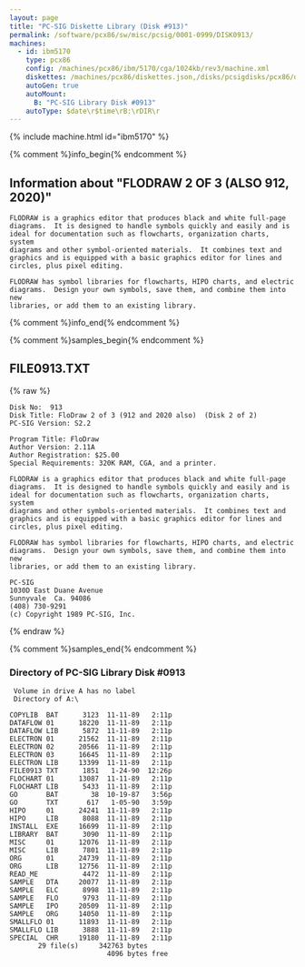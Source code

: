 ```yaml
---
layout: page
title: "PC-SIG Diskette Library (Disk #913)"
permalink: /software/pcx86/sw/misc/pcsig/0001-0999/DISK0913/
machines:
  - id: ibm5170
    type: pcx86
    config: /machines/pcx86/ibm/5170/cga/1024kb/rev3/machine.xml
    diskettes: /machines/pcx86/diskettes.json,/disks/pcsigdisks/pcx86/diskettes.json
    autoGen: true
    autoMount:
      B: "PC-SIG Library Disk #0913"
    autoType: $date\r$time\rB:\rDIR\r
---
```


{% include machine.html id="ibm5170" %}

{% comment %}info_begin{% endcomment %}

## Information about "FLODRAW 2 OF 3 (ALSO 912, 2020)"

    FLODRAW is a graphics editor that produces black and white full-page
    diagrams.  It is designed to handle symbols quickly and easily and is
    ideal for documentation such as flowcharts, organization charts, system
    diagrams and other symbol-oriented materials.  It combines text and
    graphics and is equipped with a basic graphics editor for lines and
    circles, plus pixel editing.
    
    FLODRAW has symbol libraries for flowcharts, HIPO charts, and electric
    diagrams.  Design your own symbols, save them, and combine them into new
    libraries, or add them to an existing library.
{% comment %}info_end{% endcomment %}

{% comment %}samples_begin{% endcomment %}

## FILE0913.TXT

{% raw %}
```
Disk No:  913                                                           
Disk Title: FloDraw 2 of 3 (912 and 2020 also)  (Disk 2 of 2)           
PC-SIG Version: S2.2                                                    
                                                                        
Program Title: FloDraw                                                  
Author Version: 2.11A                                                   
Author Registration: $25.00                                             
Special Requirements: 320K RAM, CGA, and a printer.                     
                                                                        
FLODRAW is a graphics editor that produces black and white full-page    
diagrams.  It is designed to handle symbols quickly and easily and is   
ideal for documentation such as flowcharts, organization charts, system 
diagrams and other symbols-oriented materials.  It combines text and    
graphics and is equipped with a basic graphics editor for lines and     
circles, plus pixel editing.                                            
                                                                        
FLODRAW has symbol libraries for flowcharts, HIPO charts, and electric  
diagrams.  Design your own symbols, save them, and combine them into new
libraries, or add them to an existing library.                          
                                                                        
PC-SIG                                                                  
1030D East Duane Avenue                                                 
Sunnyvale  Ca. 94086                                                    
(408) 730-9291                                                          
(c) Copyright 1989 PC-SIG, Inc.                                         
```
{% endraw %}

{% comment %}samples_end{% endcomment %}

### Directory of PC-SIG Library Disk #0913

     Volume in drive A has no label
     Directory of A:\

    COPYLIB  BAT      3123  11-11-89   2:11p
    DATAFLOW 01      18220  11-11-89   2:11p
    DATAFLOW LIB      5872  11-11-89   2:11p
    ELECTRON 01      21562  11-11-89   2:11p
    ELECTRON 02      20566  11-11-89   2:11p
    ELECTRON 03      16645  11-11-89   2:11p
    ELECTRON LIB     13399  11-11-89   2:11p
    FILE0913 TXT      1851   1-24-90  12:26p
    FLOCHART 01      13087  11-11-89   2:11p
    FLOCHART LIB      5433  11-11-89   2:11p
    GO       BAT        38  10-19-87   3:56p
    GO       TXT       617   1-05-90   3:59p
    HIPO     01      24241  11-11-89   2:11p
    HIPO     LIB      8088  11-11-89   2:11p
    INSTALL  EXE     16699  11-11-89   2:11p
    LIBRARY  BAT      3090  11-11-89   2:11p
    MISC     01      12076  11-11-89   2:11p
    MISC     LIB      7801  11-11-89   2:11p
    ORG      01      24739  11-11-89   2:11p
    ORG      LIB     12756  11-11-89   2:11p
    READ_ME           4472  11-11-89   2:11p
    SAMPLE   DTA     20077  11-11-89   2:11p
    SAMPLE   ELC      8998  11-11-89   2:11p
    SAMPLE   FLO      9793  11-11-89   2:11p
    SAMPLE   IPO     20509  11-11-89   2:11p
    SAMPLE   ORG     14050  11-11-89   2:11p
    SMALLFLO 01      11893  11-11-89   2:11p
    SMALLFLO LIB      3888  11-11-89   2:11p
    SPECIAL  CHR     19180  11-11-89   2:11p
           29 file(s)     342763 bytes
                            4096 bytes free
